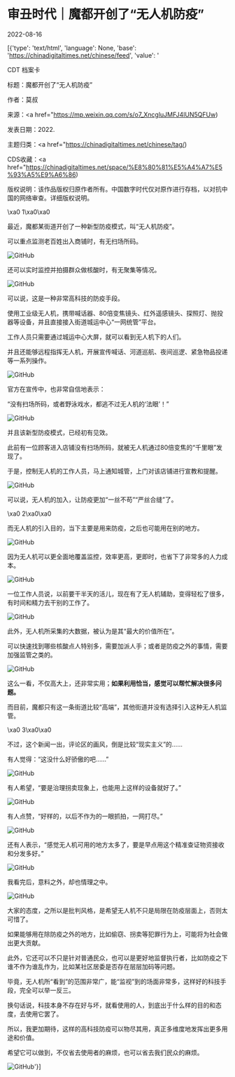 # 审丑时代｜魔都开创了“无人机防疫”

2022-08-16

[{'type': 'text/html', 'language': None, 'base': 'https://chinadigitaltimes.net/chinese/feed', 'value': '

CDT 档案卡

标题：魔都开创了“无人机防疫”

作者：莫叔

来源：<a href="https://mp.weixin.qq.com/s/o7_XncgluJMFJ4lUN5QFUw)

发表日期：2022.

主题归类：<a href="https://chinadigitaltimes.net/chinese/tag/)

CDS收藏：<a href="https://chinadigitaltimes.net/space/%E8%80%81%E5%A4%A7%E5%93%A5%E9%A6%86)

版权说明：该作品版权归原作者所有。中国数字时代仅对原作进行存档，以对抗中国的网络审查。详细版权说明。





\xa0 1\xa0\xa0

最近，魔都某街道开创了一种新型防疫模式，叫“无人机防疫”。

可以重点监测老百姓出入商铺时，有无扫场所码。

![GitHub](https://chinadigitaltimes.net/chinese/files/2022/08/image-1660667689548.png)

还可以实时监控并拍摄群众做核酸时，有无聚集等情况。

![GitHub](https://chinadigitaltimes.net/chinese/files/2022/08/post-685772-62fbc8b35cd11.png)

可以说，这是一种非常高科技的防疫手段。

使用工业级无人机，携带喊话器、80倍变焦镜头、红外遥感镜头、探照灯、抛投器等设备，并且直接接入街道城运中心“一网统管”平台。

工作人员只需要通过城运中心大屏，就可以看到无人机下的人们。

并且还能够远程指挥无人机，开展宣传喊话、河道巡航、夜间巡逻、紧急物品投递等一系列操作。

![GitHub](https://chinadigitaltimes.net/chinese/files/2022/08/post-685772-62fbc8b368288.)

官方在宣传中，也非常自信地表示：

“没有扫场所码，或者野泳戏水，都逃不过无人机的‘法眼’！”

![GitHub](https://chinadigitaltimes.net/chinese/files/2022/08/post-685772-62fbc8b36f177.png)

并且该新型防疫模式，已经初有见效。

此前有一位顾客进入店铺没有扫场所码，就被无人机通过80倍变焦的“千里眼”发现了。

于是，控制无人机的工作人员，马上通知城管，上门对该店铺进行宣教和提醒。

![GitHub](https://chinadigitaltimes.net/chinese/files/2022/08/post-685772-62fbc8b377b6c.png)

可以说，无人机的加入，让防疫更加“一丝不苟”“严丝合缝”了。

\xa0 2\xa0\xa0

而无人机的引入目的，当下主要是用来防疫，之后也可能用在别的地方。

![GitHub](https://chinadigitaltimes.net/chinese/files/2022/08/post-685772-62fbc8b3804ee.png)

因为无人机可以更全面地覆盖监控，效率更高，更即时，也省下了非常多的人力成本。

![GitHub](https://chinadigitaltimes.net/chinese/files/2022/08/post-685772-62fbc8b38a0c4.png)

一位工作人员说，以前要干半天的活儿，现在有了无人机辅助，变得轻松了很多，有时间和精力去干别的工作了。

![GitHub](https://chinadigitaltimes.net/chinese/files/2022/08/post-685772-62fbc8b394f67.png)

此外，无人机所采集的大数据，被认为是其“最大的价值所在”。

可以快速找到哪些核酸点人特别多，需要加派人手；或者是防疫之外的事情，需要加强监管之类的。

![GitHub](https://chinadigitaltimes.net/chinese/files/2022/08/post-685772-62fbc8b3a0f54.png)

这么一看，不仅高大上，还非常实用；**如果利用恰当，感觉可以帮忙解决很多问题。**

而目前，魔都只有这一条街道比较“高端”，其他街道并没有选择引入这种无人机监管。

\xa0 3\xa0\xa0

不过，这个新闻一出，评论区的画风，倒是比较“现实主义”的……

有人觉得：“这没什么好骄傲的吧……”

![GitHub](https://chinadigitaltimes.net/chinese/files/2022/08/post-685772-62fbc8b3a94de.)

有人希望，“要是治理拐卖现象上，也能用上这样的设备就好了。”

![GitHub](https://chinadigitaltimes.net/chinese/files/2022/08/post-685772-62fbc8b3b1525.)

有人点赞，“好样的，以后不作为的一眼抓拍，一网打尽。”

![GitHub](https://chinadigitaltimes.net/chinese/files/2022/08/post-685772-62fbc8b3b9860.)

还有人表示，“感觉无人机可用的地方太多了，要是早点用这个精准查证物资接收和分发多好。”

![GitHub](https://chinadigitaltimes.net/chinese/files/2022/08/post-685772-62fbc8b3c26ef.)

我看完后，意料之外，却也情理之中。

![GitHub](https://chinadigitaltimes.net/chinese/files/2022/08/post-685772-62fbc8b3c9364.)

大家的态度，之所以是批判风格，是希望无人机不只是局限在防疫层面上，否则太可惜了。

如果能够用在除防疫之外的地方，比如偷窃、拐卖等犯罪行为上，可能将为社会做出更大贡献。

此外，它还可以不只是针对普通民众，也可以是更好地监督执行者，比如防疫之下谁不作为谁乱作为，比如某社区居委是否存在层层加码等问题。

毕竟，无人机所“看到”的范围非常广，能“监视”到的场面非常多，这样好的科技手段，完全可以举一反三。

换句话说，科技本身不存在好与坏，就看使用的人，到底出于什么样的目的和态度，去使用它罢了。

所以，我更加期待，这样的高科技防疫可以物尽其用，真正多维度地发挥出更多用途和价值。

希望它可以做到，不仅省去使用者的麻烦，也可以省去我们民众的麻烦。

![GitHub](https://chinadigitaltimes.net/chinese/files/2022/08/post-685772-62fbc8b3d6451.)'}]